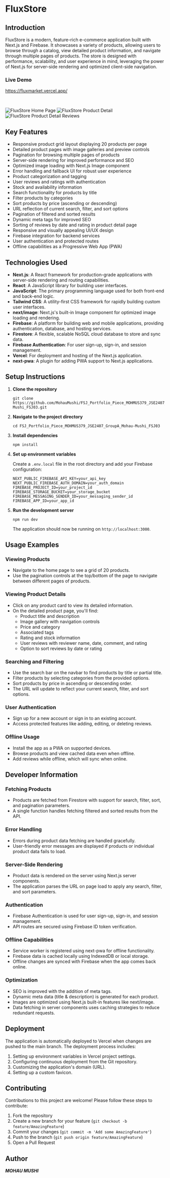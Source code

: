# FluxStore

## Introduction

FluxStore is a modern, feature-rich e-commerce application built with Next.js and Firebase. It showcases a variety of products, allowing users to browse through a catalog, view detailed product information, and navigate through multiple pages of products. The store is designed with performance, scalability, and user experience in mind, leveraging the power of Next.js for server-side rendering and optimized client-side navigation.

### **Live Demo**
https://fluxmarket.vercel.app/

<br>

![FluxStore Home Page](./public/homePage.png)
![FluxStore Product Detail](./public/productDetail.png)
![FluxStore Product Detail Reviews](./public/productDetailReviews.png)

## Key Features

- Responsive product grid layout displaying 20 products per page
- Detailed product pages with image galleries and preview controls
- Pagination for browsing multiple pages of products
- Server-side rendering for improved performance and SEO
- Optimized image loading with Next.js Image component
- Error handling and fallback UI for robust user experience
- Product categorization and tagging
- User reviews and ratings with authentication
- Stock and availability information
- Search functionality for products by title
- Filter products by categories
- Sort products by price (ascending or descending)
- URL reflection of current search, filter, and sort options
- Pagination of filtered and sorted results
- Dynamic meta tags for improved SEO
- Sorting of reviews by date and rating in product detail page
- Responsive and visually appealing UI/UX design
- Firebase integration for backend services
- User authentication and protected routes
- Offline capabilities as a Progressive Web App (PWA)

## Technologies Used

- **Next.js**: A React framework for production-grade applications with server-side rendering and routing capabilities.
- **React**: A JavaScript library for building user interfaces.
- **JavaScript**: The primary programming language used for both front-end and back-end logic.
- **Tailwind CSS**: A utility-first CSS framework for rapidly building custom user interfaces.
- **next/image**: Next.js's built-in Image component for optimized image loading and rendering.
- **Firebase**: A platform for building web and mobile applications, providing authentication, database, and hosting services.
- **Firestore**: A flexible, scalable NoSQL cloud database to store and sync data.
- **Firebase Authentication**: For user sign-up, sign-in, and session management.
- **Vercel**: For deployment and hosting of the Next.js application.
- **next-pwa**: A plugin for adding PWA support to Next.js applications.

## Setup Instructions

1. **Clone the repository**

   ```
   git clone https://github.com/MohauMushi/FSJ_Portfolio_Piece_MOHMUS379_JSE2407_GroupA_Mohau-Mushi_FSJ03.git
   ```

2. **Navigate to the project directory**

   ```
   cd FSJ_Portfolio_Piece_MOHMUS379_JSE2407_GroupA_Mohau-Mushi_FSJ03
   ```

3. **Install dependencies**

   ```
   npm install
   ```

4. **Set up environment variables**

   Create a `.env.local` file in the root directory and add your Firebase configuration:

   ```
   NEXT_PUBLIC_FIREBASE_API_KEY=your_api_key
   NEXT_PUBLIC_FIREBASE_AUTH_DOMAIN=your_auth_domain
   FIREBASE_PROJECT_ID=your_project_id
   FIREBASE_STORAGE_BUCKET=your_storage_bucket
   FIREBASE_MESSAGING_SENDER_ID=your_messaging_sender_id
   FIREBASE_APP_ID=your_app_id
   ```

5. **Run the development server**
   ```
   npm run dev
   ```
   The application should now be running on `http://localhost:3000`.

## Usage Examples

### Viewing Products

- Navigate to the home page to see a grid of 20 products.
- Use the pagination controls at the top/bottom of the page to navigate between different pages of products.

### Viewing Product Details

- Click on any product card to view its detailed information.
- On the detailed product page, you'll find:
  - Product title and description
  - Image gallery with navigation controls
  - Price and category
  - Associated tags
  - Rating and stock information
  - User reviews with reviewer name, date, comment, and rating
  - Option to sort reviews by date or rating

### Searching and Filtering

- Use the search bar on the navbar to find products by title or partial title.
- Filter products by selecting categories from the provided options.
- Sort products by price in ascending or descending order.
- The URL will update to reflect your current search, filter, and sort options.

### User Authentication

- Sign up for a new account or sign in to an existing account.
- Access protected features like adding, editing, or deleting reviews.

### Offline Usage

- Install the app as a PWA on supported devices.
- Browse products and view cached data even when offline.
- Add reviews while offline, which will sync when online.

## Developer Information

### Fetching Products

- Products are fetched from Firestore with support for search, filter, sort, and pagination parameters.
- A single function handles fetching filtered and sorted results from the API.

### Error Handling

- Errors during product data fetching are handled gracefully.
- User-friendly error messages are displayed if products or individual product data fails to load.

### Server-Side Rendering

- Product data is rendered on the server using Next.js server components.
- The application parses the URL on page load to apply any search, filter, and sort parameters.

### Authentication

- Firebase Authentication is used for user sign-up, sign-in, and session management.
- API routes are secured using Firebase ID token verification.

### Offline Capabilities

- Service worker is registered using next-pwa for offline functionality.
- Firebase data is cached locally using IndexedDB or local storage.
- Offline changes are synced with Firebase when the app comes back online.

### Optimization

- SEO is improved with the addition of meta tags.
- Dynamic meta data (title & description) is generated for each product.
- Images are optimized using Next.js built-in features like next/image.
- Data fetching in server components uses caching strategies to reduce redundant requests.

## Deployment

The application is automatically deployed to Vercel when changes are pushed to the main branch. The deployment process includes:

1. Setting up environment variables in Vercel project settings.
2. Configuring continuous deployment from the Git repository.
3. Customizing the application's domain (URL).
4. Setting up a custom favicon.

## Contributing

Contributions to this project are welcome! Please follow these steps to contribute:

1. Fork the repository
2. Create a new branch for your feature (`git checkout -b feature/AmazingFeature`)
3. Commit your changes (`git commit -m 'Add some AmazingFeature'`)
4. Push to the branch (`git push origin feature/AmazingFeature`)
5. Open a Pull Request

## Author

**_MOHAU MUSHI_**
